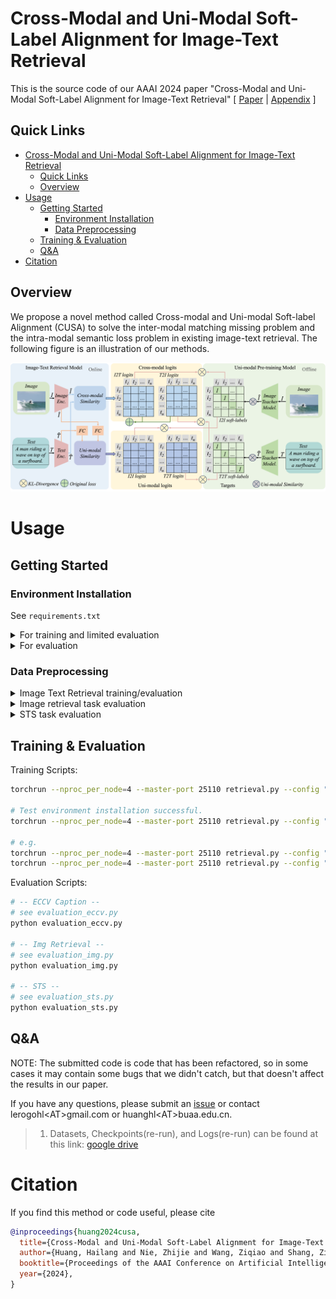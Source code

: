 # Cross-Modal and Uni-Modal Soft-Label Alignment for Image-Text Retrieval
This is the source code of our AAAI 2024 paper "Cross-Modal and Uni-Modal Soft-Label Alignment for Image-Text Retrieval"
[ [Paper](https://ojs.aaai.org/index.php/AAAI/article/view/29789) | [Appendix](_doc/Appendix_CUSA.pdf) ]

## Quick Links

- [Cross-Modal and Uni-Modal Soft-Label Alignment for Image-Text Retrieval](#cross-modal-and-uni-modal-soft-label-alignment-for-image-text-retrieval)
  - [Quick Links](#quick-links)
  - [Overview](#overview)
- [Usage](#usage)
  - [Getting Started](#getting-started)
    - [Environment Installation](#environment-installation)
    - [Data Preprocessing](#data-preprocessing)
  - [Training \& Evaluation](#training--evaluation)
  - [Q\&A](#qa)
- [Citation](#citation)

## Overview
We propose a novel method called Cross-modal and Uni-modal Soft-label Alignment (CUSA) to solve the inter-modal matching missing problem and the intra-modal semantic loss problem in existing image-text retrieval. The following figure is an illustration of our methods.

![](_doc/method.png)

# Usage

## Getting Started

### Environment Installation

See `requirements.txt`

<details>
<summary>For training and limited evaluation</summary>

```bash
# python >= 3.9
pip install torch==2.0.1 torchvision==0.15.2 torchaudio==2.0.2 --index-url https://download.pytorch.org/whl/cu118
pip install transformers sentence-transformers tqdm scikit-learn ftfy
```

</details>

<details>
<summary>For evaluation</summary>

```bash
# -- ECCV Caption --
# 1. For more detailed information, please refer to https://github.com/naver-ai/eccv-caption
pip install eccv_caption pycocotools ujson

# -- Img Retrieval --
# 1. Our repository contains the relevant code.
# 2. For more detailed information, please refer to https://github.com/deepglint/unicom
pip install pandas

# -- STS --
# 1. Get code from https://github.com/princeton-nlp/SimCSE
# 2. Install SentEval
git clone https://github.com/princeton-nlp/SimCSE.git
# find file "SimCSE/SentEval/senteval/sts.py"
# Modify lines 42 and 43 of the code to read as follows:
# <42> sent1 = np.array([s.split() for s in sent1], dtype=object)[not_empty_idx]
# <43> sent2 = np.array([s.split() for s in sent2], dtype=object)[not_empty_idx]
cd SimCSE/SentEval
pip install .
pip install prettytable
```

</details>

### Data Preprocessing

<details>
<summary>
Image Text Retrieval training/evaluation
</summary>

You should see albef (https://github.com/salesforce/ALBEF) to build a dataset.

For more data examples, see the folder `dataset_example`.

Here is the data format:
`train.json`
```json
[
  {
        "image_path": "<absPath>/COCO_val2014_000000391895.jpg",
        "caption": "A man with a red helmet on a small moped on a dirt road. ",
        "image_id": "COCO_val2014_000000391895.jpg"
  },
]
```

`train_unicom.npy`
```json
{ "<image_id>1": "<feature>", }
```

</details>


<details>
<summary>
Image retrieval task evaluation
</summary>

You can see the code file: `evaluation_img.py`
For more detailed information, please refer to https://github.com/deepglint/unicom

</details>

<details>
<summary>
STS task evaluation
</summary>

You can see the code file: `evaluation_sts.py`
For more detailed information, please refer to https://github.com/princeton-nlp/SimCSE

</details>

## Training & Evaluation

Training Scripts:

```bash
torchrun --nproc_per_node=4 --master-port 25110 retrieval.py --config "<configPath>"

# Test environment installation successful.
torchrun --nproc_per_node=4 --master-port 25110 retrieval.py --config "./configs/test.yaml"

# e.g.
torchrun --nproc_per_node=4 --master-port 25110 retrieval.py --config "./configs/vitb32/coco/only_contrastive.yaml"
torchrun --nproc_per_node=4 --master-port 25110 retrieval.py --config "./configs/vitb32/coco/cusa.yaml"
```

Evaluation Scripts:

```bash
# -- ECCV Caption --
# see evaluation_eccv.py
python evaluation_eccv.py

# -- Img Retrieval --
# see evaluation_img.py
python evaluation_img.py

# -- STS --
# see evaluation_sts.py
python evaluation_sts.py
```

## Q&A
NOTE: The submitted code is code that has been refactored, so in some cases it may contain some bugs that we didn't catch, but that doesn't affect the results in our paper.

If you have any questions, please submit an [issue](https://github.com/lerogo/aaai24_itr_cusa/issues/new) or contact lerogohl\<AT\>gmail.com or huanghl\<AT\>buaa.edu.cn.

> 1. Datasets, Checkpoints(re-run), and Logs(re-run) can be found at this link: [google drive](https://drive.google.com/drive/folders/19vCLPr9uoR-_HNQ9ViZXVJz6S0fbxaFf)


# Citation

If you find this method or code useful, please cite

```bibtex
@inproceedings{huang2024cusa,
  title={Cross-Modal and Uni-Modal Soft-Label Alignment for Image-Text Retrieval},
  author={Huang, Hailang and Nie, Zhijie and Wang, Ziqiao and Shang, Ziyu},
  booktitle={Proceedings of the AAAI Conference on Artificial Intelligence},
  year={2024},
}
```

